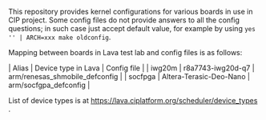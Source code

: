 
This repository provides kernel configurations for various boards in
use in CIP project. Some config files do not provide answers to all
the config questions; in such case just accept default value, for
example by using `yes '' | ARCH=xxx make oldconfig`.

Mapping between boards in Lava test lab and config files is as follows:

| Alias   | Device type in Lava     | Config file                    |
| iwg20m  | r8a7743-iwg20d-q7       | arm/renesas_shmobile_defconfig |
| socfpga | Altera-Terasic-Deo-Nano | arm/socfgpa_defconfig          |

List of device types is at https://lava.ciplatform.org/scheduler/device_types .
